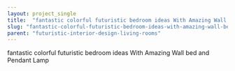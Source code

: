 ```yaml
---
layout: project_single
title:  "fantastic colorful futuristic bedroom ideas With Amazing Wall bed and Pendant Lamp"
slug: "fantastic-colorful-futuristic-bedroom-ideas-with-amazing-wall-bed-and-pendant-lamp"
parent: "futuristic-interior-design-living-rooms"
---
```

fantastic colorful futuristic bedroom ideas With Amazing Wall bed and Pendant Lamp